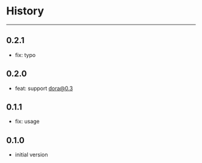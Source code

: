 # History

---

## 0.2.1

- fix: typo

## 0.2.0

- feat: support dora@0.3

## 0.1.1

- fix: usage

## 0.1.0

- initial version
